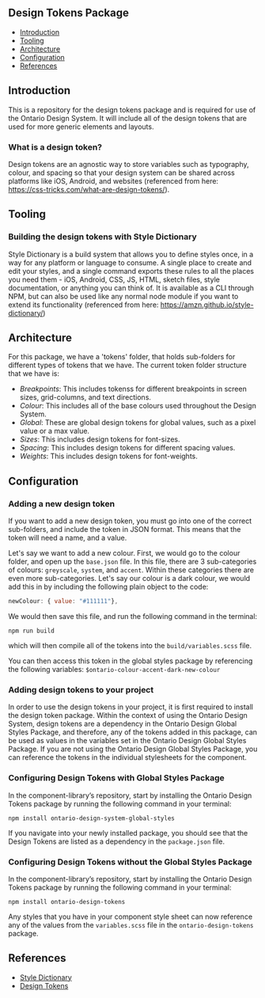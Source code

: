 Design Tokens Package
---------------------

 * [Introduction](#introduction)
 * [Tooling](#tooling)
 * [Architecture](#architecture)
 * [Configuration](#configuration)
 * [References](#references)

## Introduction

This is a repository for the design tokens package and is required for use of the Ontario Design System. It will include all of the design tokens that are used for more generic elements and layouts. 

### What is a design token? 

Design tokens are an agnostic way to store variables such as typography, colour, and spacing so that your design system can be shared across platforms like iOS, Android, and websites (referenced from here: https://css-tricks.com/what-are-design-tokens/). 

## Tooling

### Building the design tokens with Style Dictionary

Style Dictionary is a build system that allows you to define styles once, in a way for any platform or language to consume. A single place to create and edit your styles, and a single command exports these rules to all the places you need them - iOS, Android, CSS, JS, HTML, sketch files, style documentation, or anything you can think of. It is available as a CLI through NPM, but can also be used like any normal node module if you want to extend its functionality (referenced from here: https://amzn.github.io/style-dictionary/)

## Architecture

For this package, we have a 'tokens' folder, that holds sub-folders for different types of tokens that we have. The current token folder structure that we have is: 

- _Breakpoints_: This includes tokenss for different breakpoints in screen sizes, grid-columns, and text directions. 
- _Colour_: This includes all of the base colours used throughout the Design System. 
- _Global_: These are global design tokens for global values, such as a pixel value or a max value. 
- _Sizes_: This includes design tokens for font-sizes. 
- _Spacing_: This includes design tokens for different spacing values. 
- _Weights_: This includes design tokens for font-weights. 

## Configuration

### Adding a new design token 

If you want to add a new design token, you must go into one of the correct sub-folders, and include the token in JSON format. This means that the token will need a name, and a value. 

Let's say we want to add a new colour. First, we would go to the colour folder, and open up the `base.json` file. In this file, there are 3 sub-categories of colours: `greyscale`, `system`, and `accent`. Within these categories there are even more sub-categories. Let's say our colour is a dark colour, we would add this in by including the following plain object to the code:

```js
newColour: { value: "#111111"},
```

We would then save this file, and run the following command in the terminal: 

```
npm run build
```

which will then compile all of the tokens into the `build/variables.scss` file.

You can then access this token in the global styles package by referencing the following variables: `$ontario-colour-accent-dark-new-colour`

### Adding design tokens to your project

In order to use the design tokens in your project, it is first required to install the design token package. Within the context of using the Ontario Design System, design tokens are a dependency in the Ontario Design Global Styles Package, and therefore, any of the tokens added in this package, can be used as values in the variables set in the Ontario Design Global Styles Package. If you are not using the Ontario Design Global Styles Package, you can reference the tokens in the individual stylesheets for the component. 

### Configuring Design Tokens with Global Styles Package

In the component-library’s repository, start by installing the Ontario Design Tokens package by running the following command in your terminal: 
```
npm install ontario-design-system-global-styles
``` 
If you navigate into your newly installed package, you should see that the Design Tokens are listed as a dependency in the `package.json` file. 

### Configuring Design Tokens without the Global Styles Package

In the component-library’s repository, start by installing the Ontario Design Tokens package by running the following command in your terminal: 
```
npm install ontario-design-tokens
```
Any styles that you have in your component style sheet can now reference any of the values from the `variables.scss` file in the `ontario-design-tokens` package. 

## References

 * [Style Dictionary](https://amzn.github.io/style-dictionary/)
 * [Design Tokens](https://css-tricks.com/what-are-design-tokens/)